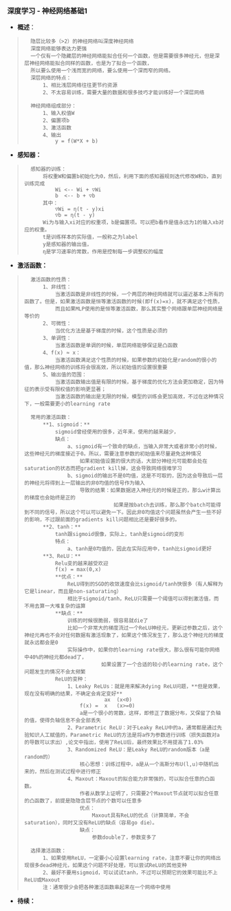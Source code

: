 ### 深度学习 - 神经网络基础1
- **概述**：
>       隐层比较多（>2）的神经网络叫深度神经网络
>       深度网络能够表达力更强
>       一个仅有一个隐藏层的神经网络能拟合任何一个函数，但是需要很多神经元，但是深层神经网络能拟合同样的函数，也是为了拟合一个函数，
>       所以要么使用一个浅而宽的网络，要么使用一个深而窄的网络。
>       深层网络的特点：
>           1、相比浅层网络往往更节约资源
>           2、不太容易训练，需要大量的数据和很多技巧才能训练好一个深层网络
>
>       神经网络组成部分：
>           1、输入权值W
>           2、偏置项b
>           3、激活函数
>           4、输出
>               y = f(W*X + b)
>

- **感知器：**
>       感知器的训练：
>           将权重W和偏置b初始化为0，然后，利用下面的感知器规则迭代修改W和b，直到训练完成
>               Wi <-- Wi + ▽Wi
>               b  <-- b + ▽b
>           其中：
>               ▽Wi = η(t - y)xi
>               ▽b = η(t - y)
>           Wi为与输入xi对应的权重项，b是偏置项。可以把b看作是值永远为1的输入xb对应的权重。
>           t是训练样本的实际值，一般称之为label
>           y是感知器的输出值，
>           η是学习速率的常数，作用是控制每一步调整权的幅度
>

- **激活函数：**
>       激活函数的性质：
>           1、非线性：
>               当激活函数是非线性的时候，一个两层的神经网络就可以逼近基本上所有的函数了。但是，如果激活函数是恒等激活函数的时候(即f(x)=x)，就不满足这个性质，
>               而且如果MLP使用的是恒等激活函数，那么其实整个网络跟单层神经网络是等价的
>           2、可微性：
>               当优化方法是基于梯度的时候，这个性质是必须的
>           3、单调性：
>               当激活函数是单调的时候，单层网络能够保证是凸函数
>           4、f(x) ≈ x：
>               当激活函数满足这个性质的时候，如果参数的初始化是random的很小的值，那么神经网络的训练将会很高效，所以初始值的设置很重要
>           5、输出值的范围：
>               当激活函数输出值是有限的时候，基于梯度的优化方法会更加稳定，因为特征的表示受有限权值的影响更显著；
>               当激活函数的输出是无限的时候，模型的训练会更加高效，不过在这种情况下，一般需要更小的learning rate
>
>       常用的激活函数：
>           **1、sigmoid：**
>               sigmoid曾经使用的很多，近年来，使用的越来越少，
>               缺点：
>                   a、sigmoid有一个致命的缺点，当输入非常大或者非常小的时候，这些神经元的梯度接近于0。所以，需要注意参数的初始值来尽量避免这种情况
>                       如果初始值设置的很大的话，大部分神经元可能都会处在saturation的状态而把gradient kill掉，这会导致网络很难学习
>                   b、sigmoid的输出不是0均值，这是不可取的，因为这会导致后一层的神经元将得到上一层输出的非0均值的信号作为输入
>                       导致的结果：如果数据进入神经元的时候是正的，那么w计算出的梯度也会始终是正的
>                                  如果是按batch去训练，那么那个batch可能得到不同的信号，所以这个可以可以避免一下。因此非0均值这个问题虽然会产生一些不好的影响，不过跟前面的gradients kill问题相比还是要好很多的。
>           **2、tanh：**
>               tanh跟sigmoid很像，实际上，tanh是sigmoid的变形
>               特点：
>                   a、tanh是0均值的，因此在实际应用中，tanh比sigmoid更好
>           **3、ReLU：**
>               Relu变的越来越受欢迎
>               f(x) = max(0,x)
>               **优点：**
>                   ReLU得到的SGD的收敛速度会比sigmoid/tanh快很多（有人解释为它是linear，而且是non-saturating）
>                   相比于sigmoid/tanh，ReLU只需要一个阈值可以得到激活值，而不用去算一大堆复杂的运算
>               **缺点：**
>                   训练的时候很脆弱，很容易就die了
>                   比如一个非常大的梯度流过一个ReLU神经元，更新过参数之后，这个神经元再也不会对任何数据有激活现象了，如果这个情况发生了，那么这个神经元的梯度就永远都会是0
>                   实际操作中，如果你的learning rate很大，那么很有可能你网络中40%的神经元都dead了，
>                              如果设置了一个合适的较小的learning rate，这个问题发生的情况不会太频繁
>               ReLU的变种：
>                   1、Leaky ReLUs：就是用来解决dying ReLU问题，**但是效果，现在没有明确的结果，不确定会肯定变好**
>                               ax  (x<0)
>                       f(x) =  x   (x>=0)
>                       a是一个很小的常数，这样，即修正了数据分布，又保留了负轴的值，使得负轴信息不会全部丢失
>                   2、Parametric ReLU：对于Leaky ReLU中的a，通常都是通过先验知识人工赋值的，Parametric ReLU的方法是将a作为参数进行训练（损失函数对a的导数可以求出）,论文中指出，使用了ReLU后，最终效果比不用提高了1.03%
>                   3、Randomized ReLU：是Leaky ReLU的random版本（a是random的）
>                       核心思想：训练过程中，a是从一个高斯分布U(l,u)中随机出来的，然后在测试过程中进行修正
>                   4、Maxout：Maxout的拟合能力非常强的，可以拟合任意的凸函数。
>                       作者从数学上证明了，只需要2个Maxout节点就可以拟合任意的凸函数了，前提是隐隐含层节点的个数可以任意多
>                       优点：
>                           Maxout具有ReLU的优点（计算简单，不会saturation），同时又没有ReLU的缺点（容易go die）。
>                       缺点：
>                           参数double了，参数变多了
>
>       选择激活函数：
>           1、如果使用ReLU，一定要小心设置learning rate，注意不要让你的网络出现很多dead神经元，如果这个问题不好处理，可以尝试ReLU的其他变种
>           2、最好不要用sigmoid，可以试试tanh，不过可以预期它的效果可能比不上ReLU或Maxout
>           注：通常很少会把各种激活函数串起来在一个网络中使用
>

- **待续：**
>
>
>
>
>
>
>
>
>
>
>
>
>
>
>
>
>
>
>
>
>
>
>
>
>
>
>
>
>
>
>
>
>
>
>
>
>
>
>
>
>
>
>
>
>
>
>
>
>
>
